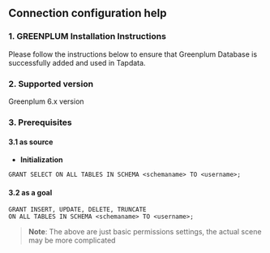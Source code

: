 ## **Connection configuration help**
### **1. GREENPLUM Installation Instructions**
Please follow the instructions below to ensure that Greenplum Database is successfully added and used in Tapdata.
### **2. Supported version**
Greenplum 6.x version

### **3. Prerequisites**
#### **3.1 as source**
- **Initialization**<br>
```
GRANT SELECT ON ALL TABLES IN SCHEMA <schemaname> TO <username>;
```

#### **3.2 as a goal**
```
GRANT INSERT, UPDATE, DELETE, TRUNCATE
ON ALL TABLES IN SCHEMA <schemaname> TO <username>;
```
> **Note**: The above are just basic permissions settings, the actual scene may be more complicated
